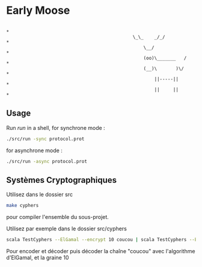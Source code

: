 Early Moose
==================

                                                                              *
                                                   \_\_    _/_/               *
                                                       \__/                   *
                                                       (oo)\_______   /       *
                                                       (__)\       )\/        *
                                                           ||-----||          *
                                                           ||     ||          *
Usage
-----

Run _run_ in a shell, for synchrone mode :
```bash
./src/run -sync protocol.prot
```
for asynchrone mode :
```bash
./src/run -async protocol.prot
```

Systèmes Cryptographiques
----

Utilisez dans le dossier src
```bash
make cyphers
```
pour compiler l'ensemble du sous-projet.

Utilisez par exemple dans le dossier src/cyphers
```bash
scala TestCyphers --ElGamal --encrypt 10 coucou | scala TestCyphers --ElGamal --decrypt 10
```
Pour encoder et décoder puis décoder la chaîne "coucou" avec l'algorithme d'ElGamal, et la graine 10
